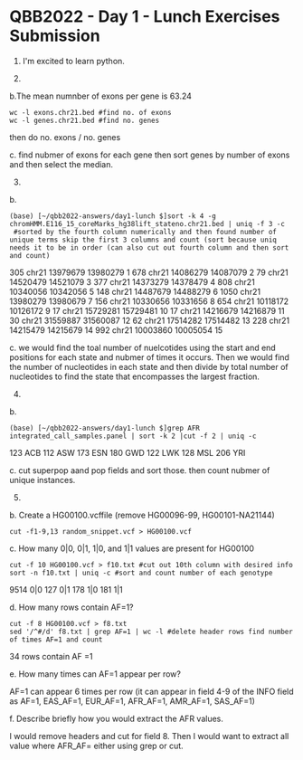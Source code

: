 # QBB2022 - Day 1 - Lunch Exercises Submission
1. I'm excited to learn python.

2.
b.The mean numnber of exons per gene is 63.24
```
wc -l exons.chr21.bed #find no. of exons
wc -l genes.chr21.bed #find no. genes
```
then do no. exons / no. genes  

c. find nubmer of exons for each gene then sort genes by number of exons and then select the median.

3.
b.
```
(base) [~/qbb2022-answers/day1-lunch $]sort -k 4 -g chromHMM.E116_15_coreMarks_hg38lift_stateno.chr21.bed | uniq -f 3 -c
 #sorted by the fourth column numerically and then found number of unique terms skip the first 3 columns and count (sort because uniq needs it to be in order (can also cut out fourth column and then sort and count)
```
 305 chr21	13979679	13980279	1
 678 chr21	14086279	14087079	2
  79 chr21	14520479	14521079	3
 377 chr21	14373279	14378479	4
 808 chr21	10340056	10342056	5
 148 chr21	14487679	14488279	6
1050 chr21	13980279	13980679	7
 156 chr21	10330656	10331656	8
 654 chr21	10118172	10126172	9
  17 chr21	15729281	15729481	10
  17 chr21	14216679	14216879	11
  30 chr21	31559887	31560087	12
  62 chr21	17514282	17514482	13
 228 chr21	14215479	14215679	14
 992 chr21	10003860	10005054	15
 
 c. we would find the toal number of nuelcotides using the start and end positions for each state and nubmer of times it occurs. Then we would find the number of nucleotides in each state and then divide by total number of nucleotides to find the state that encompasses the largest fraction. 
 
 4.
 b.
 ```
 (base) [~/qbb2022-answers/day1-lunch $]grep AFR integrated_call_samples.panel | sort -k 2 |cut -f 2 | uniq -c
 ```
  123 ACB
  112 ASW
  173 ESN
  180 GWD
  122 LWK
  128 MSL
  206 YRI
  
c. cut superpop aand pop fields and sort those. then count nubmer of unique instances. 

5.
b. Create a HG00100.vcffile (remove HG00096-99, HG00101-NA21144)
```
cut -f1-9,13 random_snippet.vcf > HG00100.vcf 
```
c. How many 0|0, 0|1, 1|0, and 1|1 values are present for HG00100
```
cut -f 10 HG00100.vcf > f10.txt #cut out 10th column with desired info
sort -n f10.txt | uniq -c #sort and count number of each genotype
```
9514 0|0
 127 0|1
 178 1|0
 181 1|1


d. How many rows contain AF=1?
```
cut -f 8 HG00100.vcf > f8.txt
sed '/^#/d' f8.txt | grep AF=1 | wc -l #delete header rows find number of times AF=1 and count
```
34 rows contain AF =1

e. How many times can AF=1 appear per row?

AF=1 can appear 6 times per row (it can appear in field 4-9 of the INFO field as AF=1, EAS_AF=1, EUR_AF=1, AFR_AF=1, AMR_AF=1, SAS_AF=1)


f. Describe briefly how you would extract the AFR values.

I would remove headers and cut for field 8. Then I would want to extract all value where AFR_AF= either using grep or cut. 



  
  